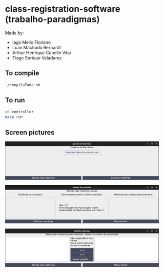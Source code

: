 # class-registration-software (trabalho-paradigmas)

Made by:

- Iago Mello Floriano
- Luan Machado Bernardt
- Arthur Henrique Canello Vilar
- Tiago Serique Valadares
  
<!-- 
## Objetivos

    * Auxiliar o aluno no seu pedido de quebra de barreira
    * verificar a situação do aluno
    * gerar um arquivo texto com o pedido de quebra e seus dados

## Funções do sistema

- O sistema deve permitir que o aluno obtenha as suas informações do histórico importando um arquivo .CSV.

- O sistema devera importar dados sobre as disciplinas, sua disponibilidade no semestre e a grade curricular, tambem de arquivo .CSV

- O sistema devera colocar estes dados em uma lista com as materias cursadas e uma lista das materias do curso

- O sistema devera entao apresentar uma tabela com as materias cursadas por perıodo e as materias que faltam cursar para a barreira

- o sistema devera apresentar os dados de aprovacao do ultimo perıodo como porcentagem de aprovacao e quantas materias reprovou por falta

- O sistema devera mostra ao aluno o conjunto de disciplinas ofertadas neste semestre que nao foram cursadas neste semestre por ordem de perıodo

- O sistema devera possibilitar que o aluno selecione um conjunto de disciplinas que ele deseja cursar com informacao sobre a prioridade delas

- O sistema devera calcular o numero de disciplinas sugerido pelas regras aprovadas em colegiado e mostrar este resultado.

- O sistema deve permitir salvar os dados do pedido em um arquivo de forma a permitir que o aluno os edite posteriormente

- Quando o aluno selecionar enviar, o sistema devera gerar um arquivo texto contendo os dados do pedido. -->

## To compile

```bash
./compilaTudo.sh
```

## To run

```bash
cd controller
make run
```

## Screen pictures

![home-screen](img/home-screen.png)

![class-state-screen](img/class-state-screen.png)

![select-class-screen](img/select-class-screen.png)

